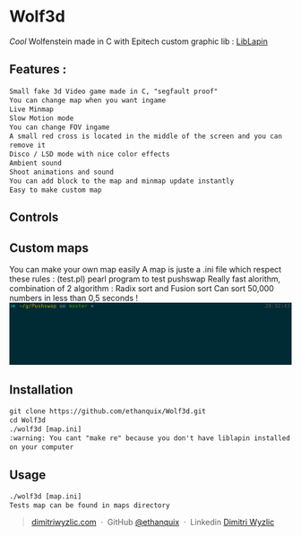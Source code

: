 # Wolf3d

<i>Cool</i> Wolfenstein made in C with Epitech custom graphic lib : [LibLapin](http://liblapin.readthedocs.io/fr/latest/index.html)
    
Features :
----------
    Small fake 3d Video game made in C, "segfault proof"
    You can change map when you want ingame
    Live Minmap
    Slow Motion mode
    You can change FOV ingame
    A small red cross is located in the middle of the screen and you can remove it
    Disco / LSD mode with nice color effects
    Ambient sound
    Shoot animations and sound
    You can add block to the map and minmap update instantly
    Easy to make custom map

Controls
----------

Custom maps
----------
 You can make your own map easily
 A map is juste a .ini file which respect these rules :
    (test.pl) pearl program to test pushswap
    Really fast alorithm, combination of 2 algorithm : Radix sort and Fusion sort
    Can sort 50,000 numbers in less than 0,5 seconds !
![Pushswap](https://raw.githubusercontent.com/ethanquix/ressources/master/gif/pushswap.gif)

Installation
----------
    git clone https://github.com/ethanquix/Wolf3d.git
    cd Wolf3d
    ./wolf3d [map.ini]
    :warning: You cant "make re" because you don't have liblapin installed on your computer
Usage
----------

    ./wolf3d [map.ini]
    Tests map can be found in maps directory
    
> [dimitriwyzlic.com](http://dimitriwyzlic.com) &nbsp;&middot;&nbsp;
> GitHub [@ethanquix](https://github.com/ethanquix) &nbsp;&middot;&nbsp;
> Linkedin [Dimitri Wyzlic](www.linkedin.com/in/dimitriwyzlic)
